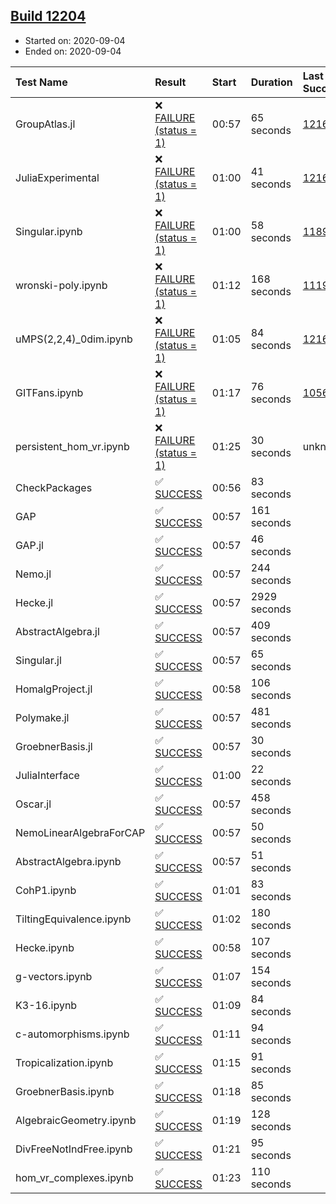 ## [Build 12204](https://oscarci.mathematik.uni-kl.de/job/oscar/12204/)

* Started on: 2020-09-04
* Ended on: 2020-09-04

| Test Name    | Result | Start | Duration | Last Success | First Failure |
|:-------------|:-------|:------|:---------|:-------------|:--------------|
| GroupAtlas.jl | ❌ [FAILURE (status = 1)](https://oscarci.mathematik.uni-kl.de/job/oscar/12204/artifact/logs/build-12204/GroupAtlas.jl.log) | 00:57 | 65 seconds | [12167](https://oscarci.mathematik.uni-kl.de/job/oscar/12167/) | [12168](https://oscarci.mathematik.uni-kl.de/job/oscar/12168/) |
| JuliaExperimental | ❌ [FAILURE (status = 1)](https://oscarci.mathematik.uni-kl.de/job/oscar/12204/artifact/logs/build-12204/JuliaExperimental.log) | 01:00 | 41 seconds | [12167](https://oscarci.mathematik.uni-kl.de/job/oscar/12167/) | [12168](https://oscarci.mathematik.uni-kl.de/job/oscar/12168/) |
| Singular.ipynb | ❌ [FAILURE (status = 1)](https://oscarci.mathematik.uni-kl.de/job/oscar/12204/artifact/logs/build-12204/Singular.ipynb.log) | 01:00 | 58 seconds | [11893](https://oscarci.mathematik.uni-kl.de/job/oscar/11893/) | [11894](https://oscarci.mathematik.uni-kl.de/job/oscar/11894/) |
| wronski-poly.ipynb | ❌ [FAILURE (status = 1)](https://oscarci.mathematik.uni-kl.de/job/oscar/12204/artifact/logs/build-12204/wronski-poly.ipynb.log) | 01:12 | 168 seconds | [11192](https://oscarci.mathematik.uni-kl.de/job/oscar/11192/) | [11193](https://oscarci.mathematik.uni-kl.de/job/oscar/11193/) |
| uMPS(2,2,4)_0dim.ipynb | ❌ [FAILURE (status = 1)](https://oscarci.mathematik.uni-kl.de/job/oscar/12204/artifact/logs/build-12204/uMPS-2-2-4-_0dim.ipynb.log) | 01:05 | 84 seconds | [12167](https://oscarci.mathematik.uni-kl.de/job/oscar/12167/) | [12168](https://oscarci.mathematik.uni-kl.de/job/oscar/12168/) |
| GITFans.ipynb | ❌ [FAILURE (status = 1)](https://oscarci.mathematik.uni-kl.de/job/oscar/12204/artifact/logs/build-12204/GITFans.ipynb.log) | 01:17 | 76 seconds | [10566](https://oscarci.mathematik.uni-kl.de/job/oscar/10566/) | [10567](https://oscarci.mathematik.uni-kl.de/job/oscar/10567/) |
| persistent_hom_vr.ipynb | ❌ [FAILURE (status = 1)](https://oscarci.mathematik.uni-kl.de/job/oscar/12204/artifact/logs/build-12204/persistent_hom_vr.ipynb.log) | 01:25 | 30 seconds | unknown | unknown |
| CheckPackages | ✅ [SUCCESS](https://oscarci.mathematik.uni-kl.de/job/oscar/12204/artifact/logs/build-12204/CheckPackages.log) | 00:56 | 83 seconds |  |  |
| GAP | ✅ [SUCCESS](https://oscarci.mathematik.uni-kl.de/job/oscar/12204/artifact/logs/build-12204/GAP.log) | 00:57 | 161 seconds |  |  |
| GAP.jl | ✅ [SUCCESS](https://oscarci.mathematik.uni-kl.de/job/oscar/12204/artifact/logs/build-12204/GAP.jl.log) | 00:57 | 46 seconds |  |  |
| Nemo.jl | ✅ [SUCCESS](https://oscarci.mathematik.uni-kl.de/job/oscar/12204/artifact/logs/build-12204/Nemo.jl.log) | 00:57 | 244 seconds |  |  |
| Hecke.jl | ✅ [SUCCESS](https://oscarci.mathematik.uni-kl.de/job/oscar/12204/artifact/logs/build-12204/Hecke.jl.log) | 00:57 | 2929 seconds |  |  |
| AbstractAlgebra.jl | ✅ [SUCCESS](https://oscarci.mathematik.uni-kl.de/job/oscar/12204/artifact/logs/build-12204/AbstractAlgebra.jl.log) | 00:57 | 409 seconds |  |  |
| Singular.jl | ✅ [SUCCESS](https://oscarci.mathematik.uni-kl.de/job/oscar/12204/artifact/logs/build-12204/Singular.jl.log) | 00:57 | 65 seconds |  |  |
| HomalgProject.jl | ✅ [SUCCESS](https://oscarci.mathematik.uni-kl.de/job/oscar/12204/artifact/logs/build-12204/HomalgProject.jl.log) | 00:58 | 106 seconds |  |  |
| Polymake.jl | ✅ [SUCCESS](https://oscarci.mathematik.uni-kl.de/job/oscar/12204/artifact/logs/build-12204/Polymake.jl.log) | 00:57 | 481 seconds |  |  |
| GroebnerBasis.jl | ✅ [SUCCESS](https://oscarci.mathematik.uni-kl.de/job/oscar/12204/artifact/logs/build-12204/GroebnerBasis.jl.log) | 00:57 | 30 seconds |  |  |
| JuliaInterface | ✅ [SUCCESS](https://oscarci.mathematik.uni-kl.de/job/oscar/12204/artifact/logs/build-12204/JuliaInterface.log) | 01:00 | 22 seconds |  |  |
| Oscar.jl | ✅ [SUCCESS](https://oscarci.mathematik.uni-kl.de/job/oscar/12204/artifact/logs/build-12204/Oscar.jl.log) | 00:57 | 458 seconds |  |  |
| NemoLinearAlgebraForCAP | ✅ [SUCCESS](https://oscarci.mathematik.uni-kl.de/job/oscar/12204/artifact/logs/build-12204/NemoLinearAlgebraForCAP.log) | 00:57 | 50 seconds |  |  |
| AbstractAlgebra.ipynb | ✅ [SUCCESS](https://oscarci.mathematik.uni-kl.de/job/oscar/12204/artifact/logs/build-12204/AbstractAlgebra.ipynb.log) | 00:57 | 51 seconds |  |  |
| CohP1.ipynb | ✅ [SUCCESS](https://oscarci.mathematik.uni-kl.de/job/oscar/12204/artifact/logs/build-12204/CohP1.ipynb.log) | 01:01 | 83 seconds |  |  |
| TiltingEquivalence.ipynb | ✅ [SUCCESS](https://oscarci.mathematik.uni-kl.de/job/oscar/12204/artifact/logs/build-12204/TiltingEquivalence.ipynb.log) | 01:02 | 180 seconds |  |  |
| Hecke.ipynb | ✅ [SUCCESS](https://oscarci.mathematik.uni-kl.de/job/oscar/12204/artifact/logs/build-12204/Hecke.ipynb.log) | 00:58 | 107 seconds |  |  |
| g-vectors.ipynb | ✅ [SUCCESS](https://oscarci.mathematik.uni-kl.de/job/oscar/12204/artifact/logs/build-12204/g-vectors.ipynb.log) | 01:07 | 154 seconds |  |  |
| K3-16.ipynb | ✅ [SUCCESS](https://oscarci.mathematik.uni-kl.de/job/oscar/12204/artifact/logs/build-12204/K3-16.ipynb.log) | 01:09 | 84 seconds |  |  |
| c-automorphisms.ipynb | ✅ [SUCCESS](https://oscarci.mathematik.uni-kl.de/job/oscar/12204/artifact/logs/build-12204/c-automorphisms.ipynb.log) | 01:11 | 94 seconds |  |  |
| Tropicalization.ipynb | ✅ [SUCCESS](https://oscarci.mathematik.uni-kl.de/job/oscar/12204/artifact/logs/build-12204/Tropicalization.ipynb.log) | 01:15 | 91 seconds |  |  |
| GroebnerBasis.ipynb | ✅ [SUCCESS](https://oscarci.mathematik.uni-kl.de/job/oscar/12204/artifact/logs/build-12204/GroebnerBasis.ipynb.log) | 01:18 | 85 seconds |  |  |
| AlgebraicGeometry.ipynb | ✅ [SUCCESS](https://oscarci.mathematik.uni-kl.de/job/oscar/12204/artifact/logs/build-12204/AlgebraicGeometry.ipynb.log) | 01:19 | 128 seconds |  |  |
| DivFreeNotIndFree.ipynb | ✅ [SUCCESS](https://oscarci.mathematik.uni-kl.de/job/oscar/12204/artifact/logs/build-12204/DivFreeNotIndFree.ipynb.log) | 01:21 | 95 seconds |  |  |
| hom_vr_complexes.ipynb | ✅ [SUCCESS](https://oscarci.mathematik.uni-kl.de/job/oscar/12204/artifact/logs/build-12204/hom_vr_complexes.ipynb.log) | 01:23 | 110 seconds |  |  |
